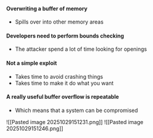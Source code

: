 #### Overwriting a buffer of memory
- Spills over into other memory areas
#### Developers need to perform bounds checking
- The attacker spend a lot of time looking for openings
#### Not a simple exploit
- Takes time to avoid crashing things
- Takes time to make it do what you want
#### A really useful buffer overflow is repeatable
- Which means that a system can be compromised

![[Pasted image 20251029151231.png]]
![[Pasted image 20251029151246.png]]